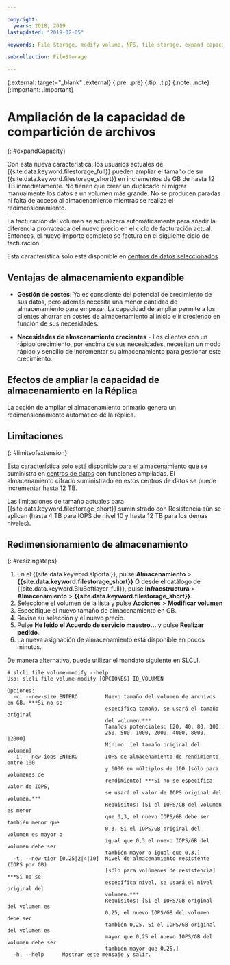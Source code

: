```yaml
---

copyright:
  years: 2018, 2019
lastupdated: "2019-02-05"

keywords: File Storage, modify volume, NFS, file storage, expand capacity

subcollection: FileStorage

---
```

{:external: target="_blank" .external}
{:pre: .pre}
{:tip: .tip}
{:note: .note}
{:important: .important}

# Ampliación de la capacidad de compartición de archivos
{: #expandCapacity}

Con esta nueva característica, los usuarios actuales de {{site.data.keyword.filestorage_full}} pueden ampliar el tamaño de su {{site.data.keyword.filestorage_short}} en incrementos de GB de hasta 12 TB inmediatamente. No tienen que crear un duplicado ni migrar manualmente los datos a un volumen más grande. No se producen paradas ni falta de acceso al almacenamiento mientras se realiza el redimensionamiento.

La facturación del volumen se actualizará automáticamente para añadir la diferencia prorrateada del nuevo precio en el ciclo de facturación actual. Entonces, el nuevo importe completo se factura en el siguiente ciclo de facturación.

Esta característica solo está disponible en [centros de datos seleccionados](/docs/infrastructure/FileStorage?topic=FileStorage-news).

## Ventajas de almacenamiento expandible

- **Gestión de costes**: Ya es consciente del potencial de crecimiento de sus datos, pero además necesita una menor cantidad de almacenamiento para empezar. La capacidad de ampliar permite a los clientes ahorrar en costes de almacenamiento al inicio e ir creciendo en función de sus necesidades.  

- **Necesidades de almacenamiento crecientes** - Los clientes con un rápido crecimiento, por encima de sus necesidades, necesitan un modo rápido y sencillo de incrementar su almacenamiento para gestionar este crecimiento.

## Efectos de ampliar la capacidad de almacenamiento en la Réplica

La acción de ampliar el almacenamiento primario genera un redimensionamiento automático de la réplica.

## Limitaciones
{: #limitsofextension}

Esta característica solo está disponible para el almacenamiento que se suministra en [centros de datos](/docs/infrastructure/FileStorage?topic=FileStorage-news) con funciones ampliadas. El almacenamiento cifrado suministrado en estos centros de datos se puede incrementar hasta 12 TB.

Las limitaciones de tamaño actuales para {{site.data.keyword.filestorage_short}} suministrado con Resistencia aún se aplican (hasta 4 TB para IOPS de nivel 10 y hasta 12 TB para los demás niveles).

## Redimensionamiento de almacenamiento
{: #resizingsteps}

1. En el {{site.data.keyword.slportal}}, pulse **Almacenamiento** > **{{site.data.keyword.filestorage_short}}** O desde el catálogo de {{site.data.keyword.BluSoftlayer_full}}, pulse **Infraestructura** > **Almacenamiento** > **{{site.data.keyword.filestorage_short}}**.
2. Seleccione el volumen de la lista y pulse **Acciones** > **Modificar volumen**
3. Especifique el nuevo tamaño de almacenamiento en GB.
4. Revise su selección y el nuevo precio.
5. Pulse **He leído el Acuerdo de servicio maestro...** y pulse **Realizar pedido**.
6. La nueva asignación de almacenamiento está disponible en pocos minutos.

De manera alternativa, puede utilizar el mandato siguiente en SLCLI.
```
# slcli file volume-modify --help
Uso: slcli file volume-modify [OPCIONES] ID_VOLUMEN

Opciones:
  -c, --new-size ENTERO         Nuevo tamaño del volumen de archivos en GB. ***Si no se
                                especifica tamaño, se usará el tamaño original
                                del volumen.***
                                Tamaños potenciales: [20, 40, 80, 100,
                                250, 500, 1000, 2000, 4000, 8000, 12000]
                                Mínimo: [el tamaño original del volumen]
  -i, --new-iops ENTERO         IOPS de almacenamiento de rendimiento, entre 100
                                y 6000 en múltiplos de 100 [sólo para volúmenes de
                                rendimiento] ***Si no se especifica valor de IOPS,
                                se usará el valor de IOPS original del volumen.***
                                Requisitos: [Si el IOPS/GB del volumen es menor
                                que 0,3, el nuevo IOPS/GB debe ser también menor que
                                0,3. Si el IOPS/GB original del volumen es mayor o
                                igual que 0,3 el nuevo IOPS/GB del volumen debe ser
                                también mayor o igual que 0,3.]
  -t, --new-tier [0.25|2|4|10]  Nivel de almacenamiento resistente (IOPS por GB)
                                [sólo para volúmenes de resistencia] ***Si no se
                                especifica nivel, se usará el nivel original del
                                volumen.***
                                Requisitos: [Si el IOPS/GB original del volumen es
                                0,25, el nuevo IOPS/GB del volumen debe ser
                                también 0,25. Si el IOPS/GB original del volumen es
                                mayor que 0,25 el nuevo IOPS/GB del volumen debe ser
                                también mayor que 0,25.]
  -h, --help      Mostrar este mensaje y salir.
```
